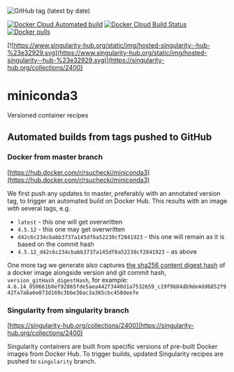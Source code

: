 ![GitHub tag (latest by date)](https://img.shields.io/github/tag-date/rsuchecki/miniconda3.svg?style=flat&logo=github&label=latest%20version)

[![Docker Cloud Automated build](https://img.shields.io/docker/cloud/automated/rsuchecki/miniconda3.svg?logo=docker)](https://hub.docker.com/r/rsuchecki/miniconda3)
[![Docker Cloud Build Status](https://img.shields.io/docker/cloud/build/rsuchecki/miniconda3.svg?logo=docker)](https://hub.docker.com/r/rsuchecki/miniconda3)
[![Docker pulls](https://img.shields.io/docker/pulls/rsuchecki/miniconda3.svg?logo=docker)](https://hub.docker.com/r/rsuchecki/miniconda3)

[![https://www.singularity-hub.org/static/img/hosted-singularity--hub-%23e32929.svg](https://www.singularity-hub.org/static/img/hosted-singularity--hub-%23e32929.svg)](https://singularity-hub.org/collections/2400)


# miniconda3
Versioned container recipes

## Automated builds from tags pushed to GitHub

### Docker from master branch
[https://hub.docker.com/r/rsuchecki/miniconda3](https://hub.docker.com/r/rsuchecki/miniconda3)

We first push any updates to master, preferably with an annotated version tag, to trigger an automated build on Docker Hub. This results with an image with several tags, e.g.

* `latest` - this one will get overwritten
* `4.5.12` - this one may get overwritten
* `d42c6c234cbabb3737a145df6a52230cf2841923` - this one will remain as it is based on the commit hash
* `4.5.12_d42c6c234cbabb3737a145df6a52230cf2841923` - as above

One more tag we generate also captures [the sha256 content digest hash](https://docs.docker.com/registry/spec/api/#content-digests)
of a docker image alongside version and git commit hash, `version_gitHash_digestHash`,
for example: `4.6.14_050661b0ef92865fde5aea442f3440d1a7532659_c19f9684db9de4dd6852f942fa7a6a6e873d169c3bbe36ac3a365cbc458dee7e`




### Singularity from singularity branch
[https://singularity-hub.org/collections/2400](https://singularity-hub.org/collections/2400)


Singularity containers are built from specific versions of pre-built Docker images from Docker Hub. To trigger builds, updated Singularity recipes are pushed to `singularity` branch.

